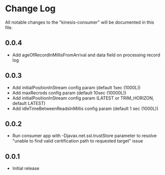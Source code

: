 # Change Log

All notable changes to the "kinesis-consumer" will be documented in this file.

## 0.0.4

- Add ageOfRecordInMillisFromArrival and data field on processing record log

## 0.0.3

- Add initialPositionInStream config param (default 1sec (1000L))
- Add maxRecrods config param (default 10sec (10000L))
- Add initialPositionInStream config param (LATEST or TRIM_HORIZON, default LATEST)
- Add idleTimeBetweenReadsInMillis config param (default 1 sec (1000L))

## 0.0.2

- Run consumer app with -Djavax.net.ssl.trustStore parameter to resolve "unable to find valid certification path to requested target" issue

## 0.0.1

- Initial release
